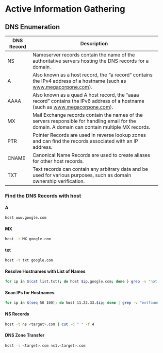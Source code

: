 # Active Information Gathering
## DNS Enumeration
| DNS Record | Description |
|---|---|
| NS | Nameserver records contain the name of the authoritative servers hosting the DNS records for a domain.
| A | Also known as a host record, the “a record” contains the IPv4 address of a hostname (such as www.megacorpone.com).
| AAAA | Also known as a quad A host record, the “aaaa record” contains the IPv6 address of a hostname (such as www.megacorpone.com).
| MX | Mail Exchange records contain the names of the servers responsible for handling email for the domain. A domain can contain multiple MX records.
| PTR | Pointer Records are used in reverse lookup zones and can find the records associated with an IP address.
| CNAME | Canonical Name Records are used to create aliases for other host records.
| TXT | Text records can contain any arbitrary data and be used for various purposes, such as domain ownership verification.

### Find the DNS Records with host
#### A
```bash
host www.google.com
```
#### MX
```bash
host -t MX google.com
```
#### txt
```bash
host -t txt google.com
```
#### Resolve Hostnames with List of Names
```bash
for ip in $(cat list.txt); do host $ip.google.com; done } grep -v "not found"
```
#### Scan IPs for Hostnames
```bash
for ip in $(seq 50 100); do host 11.22.33.$ip; done | grep -v "notfound"
```
#### NS Records
```bash
host -t ns <target>.com | cut -d " " -f 4
```
#### DNS Zone Transfer
```bash
host -l <target>.com ns1.<target>.com
```

